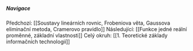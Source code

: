 
##### Navigace
Předchozí:  [[Soustavy lineárních rovnic, Frobeniova věta, Gaussova eliminační metoda, Cramerovo pravidlo]]
Následující: [[Funkce jedné reální proměnné, základní vlastnosti]]
Celý okruh: [[1. Teoretické základy informačních technologií]]
